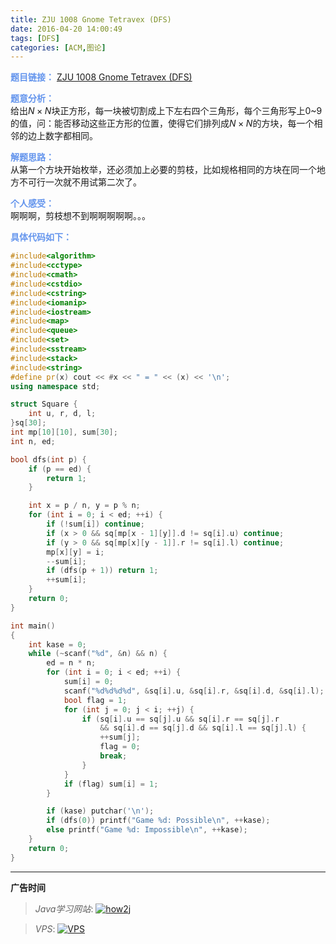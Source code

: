 ```yaml
---
title: ZJU 1008 Gnome Tetravex (DFS)
date: 2016-04-20 14:00:49
tags: [DFS]
categories: [ACM,图论]
---
```


<font color="#6495ED">**题目链接：**</font>
[ZJU 1008 Gnome Tetravex (DFS)](http://acm.zju.edu.cn/onlinejudge/showProblem.do?problemCode=1008)

<font color="#6495ED">**题意分析：**</font>  
给出$N \times N$块正方形，每一块被切割成上下左右四个三角形，每个三角形写上0~9的值，问：能否移动这些正方形的位置，使得它们排列成$N \times N$的方块，每一个相邻的边上数字都相同。
<!--more-->

<font color="#6495ED">**解题思路：**</font>  
从第一个方块开始枚举，还必须加上必要的剪枝，比如规格相同的方块在同一个地方不可行一次就不用试第二次了。

<font color="#6495ED">**个人感受：**</font>  
啊啊啊，剪枝想不到啊啊啊啊啊。。。

<font color="#6495ED">**具体代码如下：**</font>  

```c++
#include<algorithm>
#include<cctype>
#include<cmath>
#include<cstdio>
#include<cstring>
#include<iomanip>
#include<iostream>
#include<map>
#include<queue>
#include<set>
#include<sstream>
#include<stack>
#include<string>
#define pr(x) cout << #x << " = " << (x) << '\n';
using namespace std;

struct Square {
    int u, r, d, l;
}sq[30];
int mp[10][10], sum[30];
int n, ed;

bool dfs(int p) {
    if (p == ed) {
        return 1;
    }

    int x = p / n, y = p % n;
    for (int i = 0; i < ed; ++i) {
        if (!sum[i]) continue;
        if (x > 0 && sq[mp[x - 1][y]].d != sq[i].u) continue;
        if (y > 0 && sq[mp[x][y - 1]].r != sq[i].l) continue;
        mp[x][y] = i;
        --sum[i];
        if (dfs(p + 1)) return 1;
        ++sum[i];
    }
    return 0;
}

int main()
{
    int kase = 0;
    while (~scanf("%d", &n) && n) {
        ed = n * n;
        for (int i = 0; i < ed; ++i) {
            sum[i] = 0;
            scanf("%d%d%d%d", &sq[i].u, &sq[i].r, &sq[i].d, &sq[i].l);
            bool flag = 1;
            for (int j = 0; j < i; ++j) {
                if (sq[i].u == sq[j].u && sq[i].r == sq[j].r
                    && sq[i].d == sq[j].d && sq[i].l == sq[j].l) {
                    ++sum[j];
                    flag = 0;
                    break;
                }
            }
            if (flag) sum[i] = 1;
        }

        if (kase) putchar('\n');
        if (dfs(0)) printf("Game %d: Possible\n", ++kase);
        else printf("Game %d: Impossible\n", ++kase);
    }
    return 0;
}

```


---

**广告时间**




> *Java学习网站*: <a href="http://how2j.cn?p=23251" target="_blank">![how2j](https://github.com/GooZy/GooZy.github.io/blob/hexo/source/images/how2j.png?raw=true)</a>

> *VPS*: <a href="https://www.vultr.com/?ref=7255071" target="_blank">![VPS](https://github.com/GooZy/GooZy.github.io/blob/hexo/source/images/banner_2.png?raw=true)</a>

